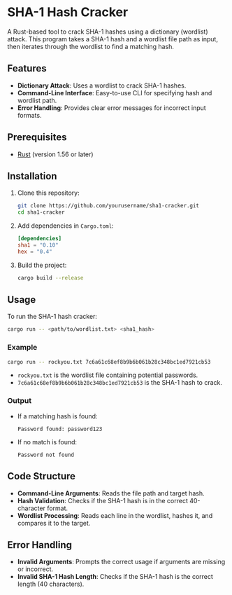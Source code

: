# SHA-1 Hash Cracker

A Rust-based tool to crack SHA-1 hashes using a dictionary (wordlist) attack. This program takes a SHA-1 hash and a wordlist file path as input, then iterates through the wordlist to find a matching hash.

## Features

- **Dictionary Attack**: Uses a wordlist to crack SHA-1 hashes.
- **Command-Line Interface**: Easy-to-use CLI for specifying hash and wordlist path.
- **Error Handling**: Provides clear error messages for incorrect input formats.

## Prerequisites

- [Rust](https://www.rust-lang.org/) (version 1.56 or later)

## Installation

1. Clone this repository:
   ```bash
   git clone https://github.com/yourusername/sha1-cracker.git
   cd sha1-cracker
   ```

2. Add dependencies in `Cargo.toml`:
   ```toml
   [dependencies]
   sha1 = "0.10"
   hex = "0.4"
   ```

3. Build the project:
   ```bash
   cargo build --release
   ```

## Usage

To run the SHA-1 hash cracker:

```bash
cargo run -- <path/to/wordlist.txt> <sha1_hash>
```

### Example

```bash
cargo run -- rockyou.txt 7c6a61c68ef8b9b6b061b28c348bc1ed7921cb53
```

- `rockyou.txt` is the wordlist file containing potential passwords.
- `7c6a61c68ef8b9b6b061b28c348bc1ed7921cb53` is the SHA-1 hash to crack.

### Output

- If a matching hash is found:
  ```
  Password found: password123
  ```
- If no match is found:
  ```
  Password not found
  ```

## Code Structure

- **Command-Line Arguments**: Reads the file path and target hash.
- **Hash Validation**: Checks if the SHA-1 hash is in the correct 40-character format.
- **Wordlist Processing**: Reads each line in the wordlist, hashes it, and compares it to the target.



## Error Handling

- **Invalid Arguments**: Prompts the correct usage if arguments are missing or incorrect.
- **Invalid SHA-1 Hash Length**: Checks if the SHA-1 hash is the correct length (40 characters).
